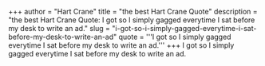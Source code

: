 +++
author = "Hart Crane"
title = "the best Hart Crane Quote"
description = "the best Hart Crane Quote: I got so I simply gagged everytime I sat before my desk to write an ad."
slug = "i-got-so-i-simply-gagged-everytime-i-sat-before-my-desk-to-write-an-ad"
quote = '''I got so I simply gagged everytime I sat before my desk to write an ad.'''
+++
I got so I simply gagged everytime I sat before my desk to write an ad.
